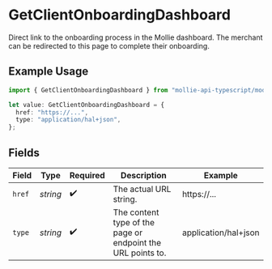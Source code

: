 # GetClientOnboardingDashboard

Direct link to the onboarding process in the Mollie dashboard. The merchant can be redirected to this page to
complete their onboarding.

## Example Usage

```typescript
import { GetClientOnboardingDashboard } from "mollie-api-typescript/models/operations";

let value: GetClientOnboardingDashboard = {
  href: "https://...",
  type: "application/hal+json",
};
```

## Fields

| Field                                                       | Type                                                        | Required                                                    | Description                                                 | Example                                                     |
| ----------------------------------------------------------- | ----------------------------------------------------------- | ----------------------------------------------------------- | ----------------------------------------------------------- | ----------------------------------------------------------- |
| `href`                                                      | *string*                                                    | :heavy_check_mark:                                          | The actual URL string.                                      | https://...                                                 |
| `type`                                                      | *string*                                                    | :heavy_check_mark:                                          | The content type of the page or endpoint the URL points to. | application/hal+json                                        |